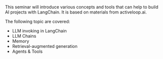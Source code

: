 This seminar will introduce various concepts and tools that can help to build AI projects with LangChain. It is based on materials from activeloop.ai.

The following topic are covered:
- LLM invoking in LangChain
- LLM Chains
- Memory
- Retrieval-augmented generation
- Agents & Tools
